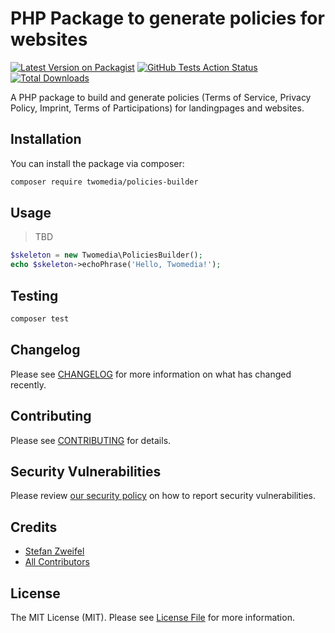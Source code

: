# PHP Package to generate policies for websites

[![Latest Version on Packagist](https://img.shields.io/packagist/v/twomedia/policies-builder.svg?style=flat-square)](https://packagist.org/packages/twomedia/policies-builder)
[![GitHub Tests Action Status](https://img.shields.io/github/workflow/status/twomedia/policies-builder/Tests?label=tests)](https://github.com/twomedia/policies-builder/actions?query=workflow%3ATests+branch%3Amaster)
[![Total Downloads](https://img.shields.io/packagist/dt/twomedia/policies-builder.svg?style=flat-square)](https://packagist.org/packages/twomedia/policies-builder)


A PHP package to build and generate policies (Terms of Service, Privacy Policy, Imprint, Terms of Participations) for landingpages and websites.

## Installation

You can install the package via composer:

```bash
composer require twomedia/policies-builder
```

## Usage

> TBD

```php
$skeleton = new Twomedia\PoliciesBuilder();
echo $skeleton->echoPhrase('Hello, Twomedia!');
```

## Testing

```bash
composer test
```

## Changelog

Please see [CHANGELOG](CHANGELOG.md) for more information on what has changed recently.

## Contributing

Please see [CONTRIBUTING](.github/CONTRIBUTING.md) for details.

## Security Vulnerabilities

Please review [our security policy](../../security/policy) on how to report security vulnerabilities.

## Credits

- [Stefan Zweifel](https://github.com/stefanzweifel)
- [All Contributors](../../contributors)

## License

The MIT License (MIT). Please see [License File](LICENSE.md) for more information.
